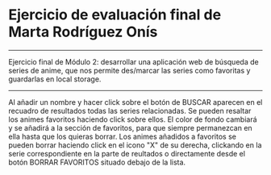 # Ejercicio de evaluación final de Marta Rodríguez Onís

---

Ejercicio final de Módulo 2: desarrollar una aplicación web de búsqueda de series de anime, que nos permite des/marcar las series como favoritas y guardarlas en local storage.

---

Al añadir un nombre y hacer click sobre el botón de BUSCAR aparecen en el recuadro de resultados todas las series relacionadas.
Se pueden resaltar los animes favoritos haciendo click sobre ellos. El color de fondo cambiará y se añadirá a la sección de favoritos, para que siempre permanezcan en ella hasta que los quieras borrar.
Los animes añadidos a favoritos se pueden borrar haciendo click en el icono "X" de su derecha, clickando en la serie correspondiente en la parte de reultados o directamente desde el botón BORRAR FAVORITOS situado debajo de la lista.

